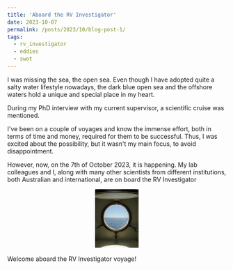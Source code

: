```yaml
---
title: 'Aboard the RV Investigator'
date: 2023-10-07
permalink: /posts/2023/10/blog-post-1/
tags:
  - rv_investigator
  - eddies
  - swot
---
```


I was missing the sea, the open sea. Even though I have adopted quite a salty water lifestyle nowadays, the dark blue open sea and the offshore waters hold a unique and special place in my heart.

During my PhD interview with my current supervisor, a scientific cruise was mentioned.

I've been on a couple of voyages and know the immense effort, both in terms of time and money, required for them to be successful. Thus, I was excited about the possibility, but it wasn't my main focus, to avoid disappointment.

However, now, on the 7th of October 2023, it is happening. My lab colleagues and I, along with many other scientists from different institutions, both Australian and international, are on board the RV Investigator


<p align="center">
  <img src="/images/porthole.jpeg" alt="Porthole Mess Room Investigator" style="width:20%;
  text-align:center"/>
</p>

Welcome aboard the RV Investigator voyage!
